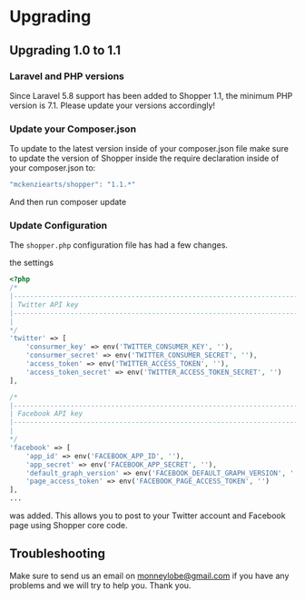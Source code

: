 # Upgrading

## Upgrading 1.0 to 1.1

### Laravel and PHP versions

Since Laravel 5.8 support has been added to Shopper 1.1, the minimum PHP version is 7.1. Please update your versions accordingly!

### Update your Composer.json

To update to the latest version inside of your composer.json file make sure to update the version of Shopper inside the require declaration inside of your composer.json to:

```javascript
"mckenziearts/shopper": "1.1.*"
```

And then run composer update

### Update Configuration

The `shopper.php` configuration file has had a few changes.

the settings

```php
<?php
/*
|--------------------------------------------------------------------------
| Twitter API key
|--------------------------------------------------------------------------
|
*/
'twitter' => [
    'consurmer_key' => env('TWITTER_CONSUMER_KEY', ''),
    'consurmer_secret' => env('TWITTER_CONSUMER_SECRET', ''),
    'access_token' => env('TWITTER_ACCESS_TOKEN', ''),
    'access_token_secret' => env('TWITTER_ACCESS_TOKEN_SECRET', '')
],

/*
|--------------------------------------------------------------------------
| Facebook API key
|--------------------------------------------------------------------------
|
*/
'facebook' => [
    'app_id' => env('FACEBOOK_APP_ID', ''),
    'app_secret' => env('FACEBOOK_APP_SECRET', ''),
    'default_graph_version' => env('FACEBOOK_DEFAULT_GRAPH_VERSION', ''),
    'page_access_token' => env('FACEBOOK_PAGE_ACCESS_TOKEN', '')
],
...

```

was added. This allows you to post to your Twitter account and Facebook page using Shopper core code.

## Troubleshooting

Make sure to send us an email on monneylobe@gmail.com if you have any problems and we will try to help you. Thank you.

